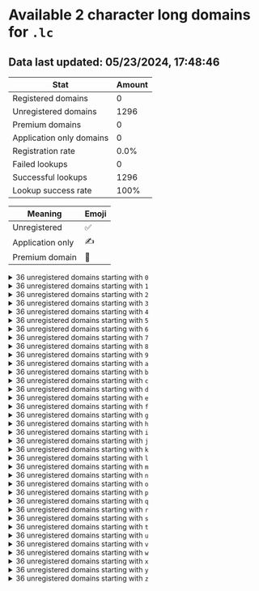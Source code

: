 # Available 2 character long domains for `.lc`

## Data last updated: 05/23/2024, 17:48:46

|Stat|Amount|
|--|--|
|Registered domains|0|
|Unregistered domains|1296|
|Premium domains|0|
|Application only domains|0|
|Registration rate|0.0%|
|Failed lookups|0|
|Successful lookups|1296|
|Lookup success rate|100%|


|Meaning|Emoji|
|--|--|
|Unregistered|:white_check_mark:|
|Application only|:writing_hand:|
|Premium domain|:gem:|

<details>
<summary>36 unregistered domains starting with <bold><code>0</code></bold></summary>

|Type|Domain|
|--|--|
|:white_check_mark:|`00.lc`|
|:white_check_mark:|`01.lc`|
|:white_check_mark:|`02.lc`|
|:white_check_mark:|`03.lc`|
|:white_check_mark:|`04.lc`|
|:white_check_mark:|`05.lc`|
|:white_check_mark:|`06.lc`|
|:white_check_mark:|`07.lc`|
|:white_check_mark:|`08.lc`|
|:white_check_mark:|`09.lc`|
|:white_check_mark:|`0a.lc`|
|:white_check_mark:|`0b.lc`|
|:white_check_mark:|`0c.lc`|
|:white_check_mark:|`0d.lc`|
|:white_check_mark:|`0e.lc`|
|:white_check_mark:|`0f.lc`|
|:white_check_mark:|`0g.lc`|
|:white_check_mark:|`0h.lc`|
|:white_check_mark:|`0i.lc`|
|:white_check_mark:|`0j.lc`|
|:white_check_mark:|`0k.lc`|
|:white_check_mark:|`0l.lc`|
|:white_check_mark:|`0m.lc`|
|:white_check_mark:|`0n.lc`|
|:white_check_mark:|`0o.lc`|
|:white_check_mark:|`0p.lc`|
|:white_check_mark:|`0q.lc`|
|:white_check_mark:|`0r.lc`|
|:white_check_mark:|`0s.lc`|
|:white_check_mark:|`0t.lc`|
|:white_check_mark:|`0u.lc`|
|:white_check_mark:|`0v.lc`|
|:white_check_mark:|`0w.lc`|
|:white_check_mark:|`0x.lc`|
|:white_check_mark:|`0y.lc`|
|:white_check_mark:|`0z.lc`|
</details>
<details>
<summary>36 unregistered domains starting with <bold><code>1</code></bold></summary>

|Type|Domain|
|--|--|
|:white_check_mark:|`10.lc`|
|:white_check_mark:|`11.lc`|
|:white_check_mark:|`12.lc`|
|:white_check_mark:|`13.lc`|
|:white_check_mark:|`14.lc`|
|:white_check_mark:|`15.lc`|
|:white_check_mark:|`16.lc`|
|:white_check_mark:|`17.lc`|
|:white_check_mark:|`18.lc`|
|:white_check_mark:|`19.lc`|
|:white_check_mark:|`1a.lc`|
|:white_check_mark:|`1b.lc`|
|:white_check_mark:|`1c.lc`|
|:white_check_mark:|`1d.lc`|
|:white_check_mark:|`1e.lc`|
|:white_check_mark:|`1f.lc`|
|:white_check_mark:|`1g.lc`|
|:white_check_mark:|`1h.lc`|
|:white_check_mark:|`1i.lc`|
|:white_check_mark:|`1j.lc`|
|:white_check_mark:|`1k.lc`|
|:white_check_mark:|`1l.lc`|
|:white_check_mark:|`1m.lc`|
|:white_check_mark:|`1n.lc`|
|:white_check_mark:|`1o.lc`|
|:white_check_mark:|`1p.lc`|
|:white_check_mark:|`1q.lc`|
|:white_check_mark:|`1r.lc`|
|:white_check_mark:|`1s.lc`|
|:white_check_mark:|`1t.lc`|
|:white_check_mark:|`1u.lc`|
|:white_check_mark:|`1v.lc`|
|:white_check_mark:|`1w.lc`|
|:white_check_mark:|`1x.lc`|
|:white_check_mark:|`1y.lc`|
|:white_check_mark:|`1z.lc`|
</details>
<details>
<summary>36 unregistered domains starting with <bold><code>2</code></bold></summary>

|Type|Domain|
|--|--|
|:white_check_mark:|`20.lc`|
|:white_check_mark:|`21.lc`|
|:white_check_mark:|`22.lc`|
|:white_check_mark:|`23.lc`|
|:white_check_mark:|`24.lc`|
|:white_check_mark:|`25.lc`|
|:white_check_mark:|`26.lc`|
|:white_check_mark:|`27.lc`|
|:white_check_mark:|`28.lc`|
|:white_check_mark:|`29.lc`|
|:white_check_mark:|`2a.lc`|
|:white_check_mark:|`2b.lc`|
|:white_check_mark:|`2c.lc`|
|:white_check_mark:|`2d.lc`|
|:white_check_mark:|`2e.lc`|
|:white_check_mark:|`2f.lc`|
|:white_check_mark:|`2g.lc`|
|:white_check_mark:|`2h.lc`|
|:white_check_mark:|`2i.lc`|
|:white_check_mark:|`2j.lc`|
|:white_check_mark:|`2k.lc`|
|:white_check_mark:|`2l.lc`|
|:white_check_mark:|`2m.lc`|
|:white_check_mark:|`2n.lc`|
|:white_check_mark:|`2o.lc`|
|:white_check_mark:|`2p.lc`|
|:white_check_mark:|`2q.lc`|
|:white_check_mark:|`2r.lc`|
|:white_check_mark:|`2s.lc`|
|:white_check_mark:|`2t.lc`|
|:white_check_mark:|`2u.lc`|
|:white_check_mark:|`2v.lc`|
|:white_check_mark:|`2w.lc`|
|:white_check_mark:|`2x.lc`|
|:white_check_mark:|`2y.lc`|
|:white_check_mark:|`2z.lc`|
</details>
<details>
<summary>36 unregistered domains starting with <bold><code>3</code></bold></summary>

|Type|Domain|
|--|--|
|:white_check_mark:|`30.lc`|
|:white_check_mark:|`31.lc`|
|:white_check_mark:|`32.lc`|
|:white_check_mark:|`33.lc`|
|:white_check_mark:|`34.lc`|
|:white_check_mark:|`35.lc`|
|:white_check_mark:|`36.lc`|
|:white_check_mark:|`37.lc`|
|:white_check_mark:|`38.lc`|
|:white_check_mark:|`39.lc`|
|:white_check_mark:|`3a.lc`|
|:white_check_mark:|`3b.lc`|
|:white_check_mark:|`3c.lc`|
|:white_check_mark:|`3d.lc`|
|:white_check_mark:|`3e.lc`|
|:white_check_mark:|`3f.lc`|
|:white_check_mark:|`3g.lc`|
|:white_check_mark:|`3h.lc`|
|:white_check_mark:|`3i.lc`|
|:white_check_mark:|`3j.lc`|
|:white_check_mark:|`3k.lc`|
|:white_check_mark:|`3l.lc`|
|:white_check_mark:|`3m.lc`|
|:white_check_mark:|`3n.lc`|
|:white_check_mark:|`3o.lc`|
|:white_check_mark:|`3p.lc`|
|:white_check_mark:|`3q.lc`|
|:white_check_mark:|`3r.lc`|
|:white_check_mark:|`3s.lc`|
|:white_check_mark:|`3t.lc`|
|:white_check_mark:|`3u.lc`|
|:white_check_mark:|`3v.lc`|
|:white_check_mark:|`3w.lc`|
|:white_check_mark:|`3x.lc`|
|:white_check_mark:|`3y.lc`|
|:white_check_mark:|`3z.lc`|
</details>
<details>
<summary>36 unregistered domains starting with <bold><code>4</code></bold></summary>

|Type|Domain|
|--|--|
|:white_check_mark:|`40.lc`|
|:white_check_mark:|`41.lc`|
|:white_check_mark:|`42.lc`|
|:white_check_mark:|`43.lc`|
|:white_check_mark:|`44.lc`|
|:white_check_mark:|`45.lc`|
|:white_check_mark:|`46.lc`|
|:white_check_mark:|`47.lc`|
|:white_check_mark:|`48.lc`|
|:white_check_mark:|`49.lc`|
|:white_check_mark:|`4a.lc`|
|:white_check_mark:|`4b.lc`|
|:white_check_mark:|`4c.lc`|
|:white_check_mark:|`4d.lc`|
|:white_check_mark:|`4e.lc`|
|:white_check_mark:|`4f.lc`|
|:white_check_mark:|`4g.lc`|
|:white_check_mark:|`4h.lc`|
|:white_check_mark:|`4i.lc`|
|:white_check_mark:|`4j.lc`|
|:white_check_mark:|`4k.lc`|
|:white_check_mark:|`4l.lc`|
|:white_check_mark:|`4m.lc`|
|:white_check_mark:|`4n.lc`|
|:white_check_mark:|`4o.lc`|
|:white_check_mark:|`4p.lc`|
|:white_check_mark:|`4q.lc`|
|:white_check_mark:|`4r.lc`|
|:white_check_mark:|`4s.lc`|
|:white_check_mark:|`4t.lc`|
|:white_check_mark:|`4u.lc`|
|:white_check_mark:|`4v.lc`|
|:white_check_mark:|`4w.lc`|
|:white_check_mark:|`4x.lc`|
|:white_check_mark:|`4y.lc`|
|:white_check_mark:|`4z.lc`|
</details>
<details>
<summary>36 unregistered domains starting with <bold><code>5</code></bold></summary>

|Type|Domain|
|--|--|
|:white_check_mark:|`50.lc`|
|:white_check_mark:|`51.lc`|
|:white_check_mark:|`52.lc`|
|:white_check_mark:|`53.lc`|
|:white_check_mark:|`54.lc`|
|:white_check_mark:|`55.lc`|
|:white_check_mark:|`56.lc`|
|:white_check_mark:|`57.lc`|
|:white_check_mark:|`58.lc`|
|:white_check_mark:|`59.lc`|
|:white_check_mark:|`5a.lc`|
|:white_check_mark:|`5b.lc`|
|:white_check_mark:|`5c.lc`|
|:white_check_mark:|`5d.lc`|
|:white_check_mark:|`5e.lc`|
|:white_check_mark:|`5f.lc`|
|:white_check_mark:|`5g.lc`|
|:white_check_mark:|`5h.lc`|
|:white_check_mark:|`5i.lc`|
|:white_check_mark:|`5j.lc`|
|:white_check_mark:|`5k.lc`|
|:white_check_mark:|`5l.lc`|
|:white_check_mark:|`5m.lc`|
|:white_check_mark:|`5n.lc`|
|:white_check_mark:|`5o.lc`|
|:white_check_mark:|`5p.lc`|
|:white_check_mark:|`5q.lc`|
|:white_check_mark:|`5r.lc`|
|:white_check_mark:|`5s.lc`|
|:white_check_mark:|`5t.lc`|
|:white_check_mark:|`5u.lc`|
|:white_check_mark:|`5v.lc`|
|:white_check_mark:|`5w.lc`|
|:white_check_mark:|`5x.lc`|
|:white_check_mark:|`5y.lc`|
|:white_check_mark:|`5z.lc`|
</details>
<details>
<summary>36 unregistered domains starting with <bold><code>6</code></bold></summary>

|Type|Domain|
|--|--|
|:white_check_mark:|`60.lc`|
|:white_check_mark:|`61.lc`|
|:white_check_mark:|`62.lc`|
|:white_check_mark:|`63.lc`|
|:white_check_mark:|`64.lc`|
|:white_check_mark:|`65.lc`|
|:white_check_mark:|`66.lc`|
|:white_check_mark:|`67.lc`|
|:white_check_mark:|`68.lc`|
|:white_check_mark:|`69.lc`|
|:white_check_mark:|`6a.lc`|
|:white_check_mark:|`6b.lc`|
|:white_check_mark:|`6c.lc`|
|:white_check_mark:|`6d.lc`|
|:white_check_mark:|`6e.lc`|
|:white_check_mark:|`6f.lc`|
|:white_check_mark:|`6g.lc`|
|:white_check_mark:|`6h.lc`|
|:white_check_mark:|`6i.lc`|
|:white_check_mark:|`6j.lc`|
|:white_check_mark:|`6k.lc`|
|:white_check_mark:|`6l.lc`|
|:white_check_mark:|`6m.lc`|
|:white_check_mark:|`6n.lc`|
|:white_check_mark:|`6o.lc`|
|:white_check_mark:|`6p.lc`|
|:white_check_mark:|`6q.lc`|
|:white_check_mark:|`6r.lc`|
|:white_check_mark:|`6s.lc`|
|:white_check_mark:|`6t.lc`|
|:white_check_mark:|`6u.lc`|
|:white_check_mark:|`6v.lc`|
|:white_check_mark:|`6w.lc`|
|:white_check_mark:|`6x.lc`|
|:white_check_mark:|`6y.lc`|
|:white_check_mark:|`6z.lc`|
</details>
<details>
<summary>36 unregistered domains starting with <bold><code>7</code></bold></summary>

|Type|Domain|
|--|--|
|:white_check_mark:|`70.lc`|
|:white_check_mark:|`71.lc`|
|:white_check_mark:|`72.lc`|
|:white_check_mark:|`73.lc`|
|:white_check_mark:|`74.lc`|
|:white_check_mark:|`75.lc`|
|:white_check_mark:|`76.lc`|
|:white_check_mark:|`77.lc`|
|:white_check_mark:|`78.lc`|
|:white_check_mark:|`79.lc`|
|:white_check_mark:|`7a.lc`|
|:white_check_mark:|`7b.lc`|
|:white_check_mark:|`7c.lc`|
|:white_check_mark:|`7d.lc`|
|:white_check_mark:|`7e.lc`|
|:white_check_mark:|`7f.lc`|
|:white_check_mark:|`7g.lc`|
|:white_check_mark:|`7h.lc`|
|:white_check_mark:|`7i.lc`|
|:white_check_mark:|`7j.lc`|
|:white_check_mark:|`7k.lc`|
|:white_check_mark:|`7l.lc`|
|:white_check_mark:|`7m.lc`|
|:white_check_mark:|`7n.lc`|
|:white_check_mark:|`7o.lc`|
|:white_check_mark:|`7p.lc`|
|:white_check_mark:|`7q.lc`|
|:white_check_mark:|`7r.lc`|
|:white_check_mark:|`7s.lc`|
|:white_check_mark:|`7t.lc`|
|:white_check_mark:|`7u.lc`|
|:white_check_mark:|`7v.lc`|
|:white_check_mark:|`7w.lc`|
|:white_check_mark:|`7x.lc`|
|:white_check_mark:|`7y.lc`|
|:white_check_mark:|`7z.lc`|
</details>
<details>
<summary>36 unregistered domains starting with <bold><code>8</code></bold></summary>

|Type|Domain|
|--|--|
|:white_check_mark:|`80.lc`|
|:white_check_mark:|`81.lc`|
|:white_check_mark:|`82.lc`|
|:white_check_mark:|`83.lc`|
|:white_check_mark:|`84.lc`|
|:white_check_mark:|`85.lc`|
|:white_check_mark:|`86.lc`|
|:white_check_mark:|`87.lc`|
|:white_check_mark:|`88.lc`|
|:white_check_mark:|`89.lc`|
|:white_check_mark:|`8a.lc`|
|:white_check_mark:|`8b.lc`|
|:white_check_mark:|`8c.lc`|
|:white_check_mark:|`8d.lc`|
|:white_check_mark:|`8e.lc`|
|:white_check_mark:|`8f.lc`|
|:white_check_mark:|`8g.lc`|
|:white_check_mark:|`8h.lc`|
|:white_check_mark:|`8i.lc`|
|:white_check_mark:|`8j.lc`|
|:white_check_mark:|`8k.lc`|
|:white_check_mark:|`8l.lc`|
|:white_check_mark:|`8m.lc`|
|:white_check_mark:|`8n.lc`|
|:white_check_mark:|`8o.lc`|
|:white_check_mark:|`8p.lc`|
|:white_check_mark:|`8q.lc`|
|:white_check_mark:|`8r.lc`|
|:white_check_mark:|`8s.lc`|
|:white_check_mark:|`8t.lc`|
|:white_check_mark:|`8u.lc`|
|:white_check_mark:|`8v.lc`|
|:white_check_mark:|`8w.lc`|
|:white_check_mark:|`8x.lc`|
|:white_check_mark:|`8y.lc`|
|:white_check_mark:|`8z.lc`|
</details>
<details>
<summary>36 unregistered domains starting with <bold><code>9</code></bold></summary>

|Type|Domain|
|--|--|
|:white_check_mark:|`90.lc`|
|:white_check_mark:|`91.lc`|
|:white_check_mark:|`92.lc`|
|:white_check_mark:|`93.lc`|
|:white_check_mark:|`94.lc`|
|:white_check_mark:|`95.lc`|
|:white_check_mark:|`96.lc`|
|:white_check_mark:|`97.lc`|
|:white_check_mark:|`98.lc`|
|:white_check_mark:|`99.lc`|
|:white_check_mark:|`9a.lc`|
|:white_check_mark:|`9b.lc`|
|:white_check_mark:|`9c.lc`|
|:white_check_mark:|`9d.lc`|
|:white_check_mark:|`9e.lc`|
|:white_check_mark:|`9f.lc`|
|:white_check_mark:|`9g.lc`|
|:white_check_mark:|`9h.lc`|
|:white_check_mark:|`9i.lc`|
|:white_check_mark:|`9j.lc`|
|:white_check_mark:|`9k.lc`|
|:white_check_mark:|`9l.lc`|
|:white_check_mark:|`9m.lc`|
|:white_check_mark:|`9n.lc`|
|:white_check_mark:|`9o.lc`|
|:white_check_mark:|`9p.lc`|
|:white_check_mark:|`9q.lc`|
|:white_check_mark:|`9r.lc`|
|:white_check_mark:|`9s.lc`|
|:white_check_mark:|`9t.lc`|
|:white_check_mark:|`9u.lc`|
|:white_check_mark:|`9v.lc`|
|:white_check_mark:|`9w.lc`|
|:white_check_mark:|`9x.lc`|
|:white_check_mark:|`9y.lc`|
|:white_check_mark:|`9z.lc`|
</details>
<details>
<summary>36 unregistered domains starting with <bold><code>a</code></bold></summary>

|Type|Domain|
|--|--|
|:white_check_mark:|`a0.lc`|
|:white_check_mark:|`a1.lc`|
|:white_check_mark:|`a2.lc`|
|:white_check_mark:|`a3.lc`|
|:white_check_mark:|`a4.lc`|
|:white_check_mark:|`a5.lc`|
|:white_check_mark:|`a6.lc`|
|:white_check_mark:|`a7.lc`|
|:white_check_mark:|`a8.lc`|
|:white_check_mark:|`a9.lc`|
|:white_check_mark:|`aa.lc`|
|:white_check_mark:|`ab.lc`|
|:white_check_mark:|`ac.lc`|
|:white_check_mark:|`ad.lc`|
|:white_check_mark:|`ae.lc`|
|:white_check_mark:|`af.lc`|
|:white_check_mark:|`ag.lc`|
|:white_check_mark:|`ah.lc`|
|:white_check_mark:|`ai.lc`|
|:white_check_mark:|`aj.lc`|
|:white_check_mark:|`ak.lc`|
|:white_check_mark:|`al.lc`|
|:white_check_mark:|`am.lc`|
|:white_check_mark:|`an.lc`|
|:white_check_mark:|`ao.lc`|
|:white_check_mark:|`ap.lc`|
|:white_check_mark:|`aq.lc`|
|:white_check_mark:|`ar.lc`|
|:white_check_mark:|`as.lc`|
|:white_check_mark:|`at.lc`|
|:white_check_mark:|`au.lc`|
|:white_check_mark:|`av.lc`|
|:white_check_mark:|`aw.lc`|
|:white_check_mark:|`ax.lc`|
|:white_check_mark:|`ay.lc`|
|:white_check_mark:|`az.lc`|
</details>
<details>
<summary>36 unregistered domains starting with <bold><code>b</code></bold></summary>

|Type|Domain|
|--|--|
|:white_check_mark:|`b0.lc`|
|:white_check_mark:|`b1.lc`|
|:white_check_mark:|`b2.lc`|
|:white_check_mark:|`b3.lc`|
|:white_check_mark:|`b4.lc`|
|:white_check_mark:|`b5.lc`|
|:white_check_mark:|`b6.lc`|
|:white_check_mark:|`b7.lc`|
|:white_check_mark:|`b8.lc`|
|:white_check_mark:|`b9.lc`|
|:white_check_mark:|`ba.lc`|
|:white_check_mark:|`bb.lc`|
|:white_check_mark:|`bc.lc`|
|:white_check_mark:|`bd.lc`|
|:white_check_mark:|`be.lc`|
|:white_check_mark:|`bf.lc`|
|:white_check_mark:|`bg.lc`|
|:white_check_mark:|`bh.lc`|
|:white_check_mark:|`bi.lc`|
|:white_check_mark:|`bj.lc`|
|:white_check_mark:|`bk.lc`|
|:white_check_mark:|`bl.lc`|
|:white_check_mark:|`bm.lc`|
|:white_check_mark:|`bn.lc`|
|:white_check_mark:|`bo.lc`|
|:white_check_mark:|`bp.lc`|
|:white_check_mark:|`bq.lc`|
|:white_check_mark:|`br.lc`|
|:white_check_mark:|`bs.lc`|
|:white_check_mark:|`bt.lc`|
|:white_check_mark:|`bu.lc`|
|:white_check_mark:|`bv.lc`|
|:white_check_mark:|`bw.lc`|
|:white_check_mark:|`bx.lc`|
|:white_check_mark:|`by.lc`|
|:white_check_mark:|`bz.lc`|
</details>
<details>
<summary>36 unregistered domains starting with <bold><code>c</code></bold></summary>

|Type|Domain|
|--|--|
|:white_check_mark:|`c0.lc`|
|:white_check_mark:|`c1.lc`|
|:white_check_mark:|`c2.lc`|
|:white_check_mark:|`c3.lc`|
|:white_check_mark:|`c4.lc`|
|:white_check_mark:|`c5.lc`|
|:white_check_mark:|`c6.lc`|
|:white_check_mark:|`c7.lc`|
|:white_check_mark:|`c8.lc`|
|:white_check_mark:|`c9.lc`|
|:white_check_mark:|`ca.lc`|
|:white_check_mark:|`cb.lc`|
|:white_check_mark:|`cc.lc`|
|:white_check_mark:|`cd.lc`|
|:white_check_mark:|`ce.lc`|
|:white_check_mark:|`cf.lc`|
|:white_check_mark:|`cg.lc`|
|:white_check_mark:|`ch.lc`|
|:white_check_mark:|`ci.lc`|
|:white_check_mark:|`cj.lc`|
|:white_check_mark:|`ck.lc`|
|:white_check_mark:|`cl.lc`|
|:white_check_mark:|`cm.lc`|
|:white_check_mark:|`cn.lc`|
|:white_check_mark:|`co.lc`|
|:white_check_mark:|`cp.lc`|
|:white_check_mark:|`cq.lc`|
|:white_check_mark:|`cr.lc`|
|:white_check_mark:|`cs.lc`|
|:white_check_mark:|`ct.lc`|
|:white_check_mark:|`cu.lc`|
|:white_check_mark:|`cv.lc`|
|:white_check_mark:|`cw.lc`|
|:white_check_mark:|`cx.lc`|
|:white_check_mark:|`cy.lc`|
|:white_check_mark:|`cz.lc`|
</details>
<details>
<summary>36 unregistered domains starting with <bold><code>d</code></bold></summary>

|Type|Domain|
|--|--|
|:white_check_mark:|`d0.lc`|
|:white_check_mark:|`d1.lc`|
|:white_check_mark:|`d2.lc`|
|:white_check_mark:|`d3.lc`|
|:white_check_mark:|`d4.lc`|
|:white_check_mark:|`d5.lc`|
|:white_check_mark:|`d6.lc`|
|:white_check_mark:|`d7.lc`|
|:white_check_mark:|`d8.lc`|
|:white_check_mark:|`d9.lc`|
|:white_check_mark:|`da.lc`|
|:white_check_mark:|`db.lc`|
|:white_check_mark:|`dc.lc`|
|:white_check_mark:|`dd.lc`|
|:white_check_mark:|`de.lc`|
|:white_check_mark:|`df.lc`|
|:white_check_mark:|`dg.lc`|
|:white_check_mark:|`dh.lc`|
|:white_check_mark:|`di.lc`|
|:white_check_mark:|`dj.lc`|
|:white_check_mark:|`dk.lc`|
|:white_check_mark:|`dl.lc`|
|:white_check_mark:|`dm.lc`|
|:white_check_mark:|`dn.lc`|
|:white_check_mark:|`do.lc`|
|:white_check_mark:|`dp.lc`|
|:white_check_mark:|`dq.lc`|
|:white_check_mark:|`dr.lc`|
|:white_check_mark:|`ds.lc`|
|:white_check_mark:|`dt.lc`|
|:white_check_mark:|`du.lc`|
|:white_check_mark:|`dv.lc`|
|:white_check_mark:|`dw.lc`|
|:white_check_mark:|`dx.lc`|
|:white_check_mark:|`dy.lc`|
|:white_check_mark:|`dz.lc`|
</details>
<details>
<summary>36 unregistered domains starting with <bold><code>e</code></bold></summary>

|Type|Domain|
|--|--|
|:white_check_mark:|`e0.lc`|
|:white_check_mark:|`e1.lc`|
|:white_check_mark:|`e2.lc`|
|:white_check_mark:|`e3.lc`|
|:white_check_mark:|`e4.lc`|
|:white_check_mark:|`e5.lc`|
|:white_check_mark:|`e6.lc`|
|:white_check_mark:|`e7.lc`|
|:white_check_mark:|`e8.lc`|
|:white_check_mark:|`e9.lc`|
|:white_check_mark:|`ea.lc`|
|:white_check_mark:|`eb.lc`|
|:white_check_mark:|`ec.lc`|
|:white_check_mark:|`ed.lc`|
|:white_check_mark:|`ee.lc`|
|:white_check_mark:|`ef.lc`|
|:white_check_mark:|`eg.lc`|
|:white_check_mark:|`eh.lc`|
|:white_check_mark:|`ei.lc`|
|:white_check_mark:|`ej.lc`|
|:white_check_mark:|`ek.lc`|
|:white_check_mark:|`el.lc`|
|:white_check_mark:|`em.lc`|
|:white_check_mark:|`en.lc`|
|:white_check_mark:|`eo.lc`|
|:white_check_mark:|`ep.lc`|
|:white_check_mark:|`eq.lc`|
|:white_check_mark:|`er.lc`|
|:white_check_mark:|`es.lc`|
|:white_check_mark:|`et.lc`|
|:white_check_mark:|`eu.lc`|
|:white_check_mark:|`ev.lc`|
|:white_check_mark:|`ew.lc`|
|:white_check_mark:|`ex.lc`|
|:white_check_mark:|`ey.lc`|
|:white_check_mark:|`ez.lc`|
</details>
<details>
<summary>36 unregistered domains starting with <bold><code>f</code></bold></summary>

|Type|Domain|
|--|--|
|:white_check_mark:|`f0.lc`|
|:white_check_mark:|`f1.lc`|
|:white_check_mark:|`f2.lc`|
|:white_check_mark:|`f3.lc`|
|:white_check_mark:|`f4.lc`|
|:white_check_mark:|`f5.lc`|
|:white_check_mark:|`f6.lc`|
|:white_check_mark:|`f7.lc`|
|:white_check_mark:|`f8.lc`|
|:white_check_mark:|`f9.lc`|
|:white_check_mark:|`fa.lc`|
|:white_check_mark:|`fb.lc`|
|:white_check_mark:|`fc.lc`|
|:white_check_mark:|`fd.lc`|
|:white_check_mark:|`fe.lc`|
|:white_check_mark:|`ff.lc`|
|:white_check_mark:|`fg.lc`|
|:white_check_mark:|`fh.lc`|
|:white_check_mark:|`fi.lc`|
|:white_check_mark:|`fj.lc`|
|:white_check_mark:|`fk.lc`|
|:white_check_mark:|`fl.lc`|
|:white_check_mark:|`fm.lc`|
|:white_check_mark:|`fn.lc`|
|:white_check_mark:|`fo.lc`|
|:white_check_mark:|`fp.lc`|
|:white_check_mark:|`fq.lc`|
|:white_check_mark:|`fr.lc`|
|:white_check_mark:|`fs.lc`|
|:white_check_mark:|`ft.lc`|
|:white_check_mark:|`fu.lc`|
|:white_check_mark:|`fv.lc`|
|:white_check_mark:|`fw.lc`|
|:white_check_mark:|`fx.lc`|
|:white_check_mark:|`fy.lc`|
|:white_check_mark:|`fz.lc`|
</details>
<details>
<summary>36 unregistered domains starting with <bold><code>g</code></bold></summary>

|Type|Domain|
|--|--|
|:white_check_mark:|`g0.lc`|
|:white_check_mark:|`g1.lc`|
|:white_check_mark:|`g2.lc`|
|:white_check_mark:|`g3.lc`|
|:white_check_mark:|`g4.lc`|
|:white_check_mark:|`g5.lc`|
|:white_check_mark:|`g6.lc`|
|:white_check_mark:|`g7.lc`|
|:white_check_mark:|`g8.lc`|
|:white_check_mark:|`g9.lc`|
|:white_check_mark:|`ga.lc`|
|:white_check_mark:|`gb.lc`|
|:white_check_mark:|`gc.lc`|
|:white_check_mark:|`gd.lc`|
|:white_check_mark:|`ge.lc`|
|:white_check_mark:|`gf.lc`|
|:white_check_mark:|`gg.lc`|
|:white_check_mark:|`gh.lc`|
|:white_check_mark:|`gi.lc`|
|:white_check_mark:|`gj.lc`|
|:white_check_mark:|`gk.lc`|
|:white_check_mark:|`gl.lc`|
|:white_check_mark:|`gm.lc`|
|:white_check_mark:|`gn.lc`|
|:white_check_mark:|`go.lc`|
|:white_check_mark:|`gp.lc`|
|:white_check_mark:|`gq.lc`|
|:white_check_mark:|`gr.lc`|
|:white_check_mark:|`gs.lc`|
|:white_check_mark:|`gt.lc`|
|:white_check_mark:|`gu.lc`|
|:white_check_mark:|`gv.lc`|
|:white_check_mark:|`gw.lc`|
|:white_check_mark:|`gx.lc`|
|:white_check_mark:|`gy.lc`|
|:white_check_mark:|`gz.lc`|
</details>
<details>
<summary>36 unregistered domains starting with <bold><code>h</code></bold></summary>

|Type|Domain|
|--|--|
|:white_check_mark:|`h0.lc`|
|:white_check_mark:|`h1.lc`|
|:white_check_mark:|`h2.lc`|
|:white_check_mark:|`h3.lc`|
|:white_check_mark:|`h4.lc`|
|:white_check_mark:|`h5.lc`|
|:white_check_mark:|`h6.lc`|
|:white_check_mark:|`h7.lc`|
|:white_check_mark:|`h8.lc`|
|:white_check_mark:|`h9.lc`|
|:white_check_mark:|`ha.lc`|
|:white_check_mark:|`hb.lc`|
|:white_check_mark:|`hc.lc`|
|:white_check_mark:|`hd.lc`|
|:white_check_mark:|`he.lc`|
|:white_check_mark:|`hf.lc`|
|:white_check_mark:|`hg.lc`|
|:white_check_mark:|`hh.lc`|
|:white_check_mark:|`hi.lc`|
|:white_check_mark:|`hj.lc`|
|:white_check_mark:|`hk.lc`|
|:white_check_mark:|`hl.lc`|
|:white_check_mark:|`hm.lc`|
|:white_check_mark:|`hn.lc`|
|:white_check_mark:|`ho.lc`|
|:white_check_mark:|`hp.lc`|
|:white_check_mark:|`hq.lc`|
|:white_check_mark:|`hr.lc`|
|:white_check_mark:|`hs.lc`|
|:white_check_mark:|`ht.lc`|
|:white_check_mark:|`hu.lc`|
|:white_check_mark:|`hv.lc`|
|:white_check_mark:|`hw.lc`|
|:white_check_mark:|`hx.lc`|
|:white_check_mark:|`hy.lc`|
|:white_check_mark:|`hz.lc`|
</details>
<details>
<summary>36 unregistered domains starting with <bold><code>i</code></bold></summary>

|Type|Domain|
|--|--|
|:white_check_mark:|`i0.lc`|
|:white_check_mark:|`i1.lc`|
|:white_check_mark:|`i2.lc`|
|:white_check_mark:|`i3.lc`|
|:white_check_mark:|`i4.lc`|
|:white_check_mark:|`i5.lc`|
|:white_check_mark:|`i6.lc`|
|:white_check_mark:|`i7.lc`|
|:white_check_mark:|`i8.lc`|
|:white_check_mark:|`i9.lc`|
|:white_check_mark:|`ia.lc`|
|:white_check_mark:|`ib.lc`|
|:white_check_mark:|`ic.lc`|
|:white_check_mark:|`id.lc`|
|:white_check_mark:|`ie.lc`|
|:white_check_mark:|`if.lc`|
|:white_check_mark:|`ig.lc`|
|:white_check_mark:|`ih.lc`|
|:white_check_mark:|`ii.lc`|
|:white_check_mark:|`ij.lc`|
|:white_check_mark:|`ik.lc`|
|:white_check_mark:|`il.lc`|
|:white_check_mark:|`im.lc`|
|:white_check_mark:|`in.lc`|
|:white_check_mark:|`io.lc`|
|:white_check_mark:|`ip.lc`|
|:white_check_mark:|`iq.lc`|
|:white_check_mark:|`ir.lc`|
|:white_check_mark:|`is.lc`|
|:white_check_mark:|`it.lc`|
|:white_check_mark:|`iu.lc`|
|:white_check_mark:|`iv.lc`|
|:white_check_mark:|`iw.lc`|
|:white_check_mark:|`ix.lc`|
|:white_check_mark:|`iy.lc`|
|:white_check_mark:|`iz.lc`|
</details>
<details>
<summary>36 unregistered domains starting with <bold><code>j</code></bold></summary>

|Type|Domain|
|--|--|
|:white_check_mark:|`j0.lc`|
|:white_check_mark:|`j1.lc`|
|:white_check_mark:|`j2.lc`|
|:white_check_mark:|`j3.lc`|
|:white_check_mark:|`j4.lc`|
|:white_check_mark:|`j5.lc`|
|:white_check_mark:|`j6.lc`|
|:white_check_mark:|`j7.lc`|
|:white_check_mark:|`j8.lc`|
|:white_check_mark:|`j9.lc`|
|:white_check_mark:|`ja.lc`|
|:white_check_mark:|`jb.lc`|
|:white_check_mark:|`jc.lc`|
|:white_check_mark:|`jd.lc`|
|:white_check_mark:|`je.lc`|
|:white_check_mark:|`jf.lc`|
|:white_check_mark:|`jg.lc`|
|:white_check_mark:|`jh.lc`|
|:white_check_mark:|`ji.lc`|
|:white_check_mark:|`jj.lc`|
|:white_check_mark:|`jk.lc`|
|:white_check_mark:|`jl.lc`|
|:white_check_mark:|`jm.lc`|
|:white_check_mark:|`jn.lc`|
|:white_check_mark:|`jo.lc`|
|:white_check_mark:|`jp.lc`|
|:white_check_mark:|`jq.lc`|
|:white_check_mark:|`jr.lc`|
|:white_check_mark:|`js.lc`|
|:white_check_mark:|`jt.lc`|
|:white_check_mark:|`ju.lc`|
|:white_check_mark:|`jv.lc`|
|:white_check_mark:|`jw.lc`|
|:white_check_mark:|`jx.lc`|
|:white_check_mark:|`jy.lc`|
|:white_check_mark:|`jz.lc`|
</details>
<details>
<summary>36 unregistered domains starting with <bold><code>k</code></bold></summary>

|Type|Domain|
|--|--|
|:white_check_mark:|`k0.lc`|
|:white_check_mark:|`k1.lc`|
|:white_check_mark:|`k2.lc`|
|:white_check_mark:|`k3.lc`|
|:white_check_mark:|`k4.lc`|
|:white_check_mark:|`k5.lc`|
|:white_check_mark:|`k6.lc`|
|:white_check_mark:|`k7.lc`|
|:white_check_mark:|`k8.lc`|
|:white_check_mark:|`k9.lc`|
|:white_check_mark:|`ka.lc`|
|:white_check_mark:|`kb.lc`|
|:white_check_mark:|`kc.lc`|
|:white_check_mark:|`kd.lc`|
|:white_check_mark:|`ke.lc`|
|:white_check_mark:|`kf.lc`|
|:white_check_mark:|`kg.lc`|
|:white_check_mark:|`kh.lc`|
|:white_check_mark:|`ki.lc`|
|:white_check_mark:|`kj.lc`|
|:white_check_mark:|`kk.lc`|
|:white_check_mark:|`kl.lc`|
|:white_check_mark:|`km.lc`|
|:white_check_mark:|`kn.lc`|
|:white_check_mark:|`ko.lc`|
|:white_check_mark:|`kp.lc`|
|:white_check_mark:|`kq.lc`|
|:white_check_mark:|`kr.lc`|
|:white_check_mark:|`ks.lc`|
|:white_check_mark:|`kt.lc`|
|:white_check_mark:|`ku.lc`|
|:white_check_mark:|`kv.lc`|
|:white_check_mark:|`kw.lc`|
|:white_check_mark:|`kx.lc`|
|:white_check_mark:|`ky.lc`|
|:white_check_mark:|`kz.lc`|
</details>
<details>
<summary>36 unregistered domains starting with <bold><code>l</code></bold></summary>

|Type|Domain|
|--|--|
|:white_check_mark:|`l0.lc`|
|:white_check_mark:|`l1.lc`|
|:white_check_mark:|`l2.lc`|
|:white_check_mark:|`l3.lc`|
|:white_check_mark:|`l4.lc`|
|:white_check_mark:|`l5.lc`|
|:white_check_mark:|`l6.lc`|
|:white_check_mark:|`l7.lc`|
|:white_check_mark:|`l8.lc`|
|:white_check_mark:|`l9.lc`|
|:white_check_mark:|`la.lc`|
|:white_check_mark:|`lb.lc`|
|:white_check_mark:|`lc.lc`|
|:white_check_mark:|`ld.lc`|
|:white_check_mark:|`le.lc`|
|:white_check_mark:|`lf.lc`|
|:white_check_mark:|`lg.lc`|
|:white_check_mark:|`lh.lc`|
|:white_check_mark:|`li.lc`|
|:white_check_mark:|`lj.lc`|
|:white_check_mark:|`lk.lc`|
|:white_check_mark:|`ll.lc`|
|:white_check_mark:|`lm.lc`|
|:white_check_mark:|`ln.lc`|
|:white_check_mark:|`lo.lc`|
|:white_check_mark:|`lp.lc`|
|:white_check_mark:|`lq.lc`|
|:white_check_mark:|`lr.lc`|
|:white_check_mark:|`ls.lc`|
|:white_check_mark:|`lt.lc`|
|:white_check_mark:|`lu.lc`|
|:white_check_mark:|`lv.lc`|
|:white_check_mark:|`lw.lc`|
|:white_check_mark:|`lx.lc`|
|:white_check_mark:|`ly.lc`|
|:white_check_mark:|`lz.lc`|
</details>
<details>
<summary>36 unregistered domains starting with <bold><code>m</code></bold></summary>

|Type|Domain|
|--|--|
|:white_check_mark:|`m0.lc`|
|:white_check_mark:|`m1.lc`|
|:white_check_mark:|`m2.lc`|
|:white_check_mark:|`m3.lc`|
|:white_check_mark:|`m4.lc`|
|:white_check_mark:|`m5.lc`|
|:white_check_mark:|`m6.lc`|
|:white_check_mark:|`m7.lc`|
|:white_check_mark:|`m8.lc`|
|:white_check_mark:|`m9.lc`|
|:white_check_mark:|`ma.lc`|
|:white_check_mark:|`mb.lc`|
|:white_check_mark:|`mc.lc`|
|:white_check_mark:|`md.lc`|
|:white_check_mark:|`me.lc`|
|:white_check_mark:|`mf.lc`|
|:white_check_mark:|`mg.lc`|
|:white_check_mark:|`mh.lc`|
|:white_check_mark:|`mi.lc`|
|:white_check_mark:|`mj.lc`|
|:white_check_mark:|`mk.lc`|
|:white_check_mark:|`ml.lc`|
|:white_check_mark:|`mm.lc`|
|:white_check_mark:|`mn.lc`|
|:white_check_mark:|`mo.lc`|
|:white_check_mark:|`mp.lc`|
|:white_check_mark:|`mq.lc`|
|:white_check_mark:|`mr.lc`|
|:white_check_mark:|`ms.lc`|
|:white_check_mark:|`mt.lc`|
|:white_check_mark:|`mu.lc`|
|:white_check_mark:|`mv.lc`|
|:white_check_mark:|`mw.lc`|
|:white_check_mark:|`mx.lc`|
|:white_check_mark:|`my.lc`|
|:white_check_mark:|`mz.lc`|
</details>
<details>
<summary>36 unregistered domains starting with <bold><code>n</code></bold></summary>

|Type|Domain|
|--|--|
|:white_check_mark:|`n0.lc`|
|:white_check_mark:|`n1.lc`|
|:white_check_mark:|`n2.lc`|
|:white_check_mark:|`n3.lc`|
|:white_check_mark:|`n4.lc`|
|:white_check_mark:|`n5.lc`|
|:white_check_mark:|`n6.lc`|
|:white_check_mark:|`n7.lc`|
|:white_check_mark:|`n8.lc`|
|:white_check_mark:|`n9.lc`|
|:white_check_mark:|`na.lc`|
|:white_check_mark:|`nb.lc`|
|:white_check_mark:|`nc.lc`|
|:white_check_mark:|`nd.lc`|
|:white_check_mark:|`ne.lc`|
|:white_check_mark:|`nf.lc`|
|:white_check_mark:|`ng.lc`|
|:white_check_mark:|`nh.lc`|
|:white_check_mark:|`ni.lc`|
|:white_check_mark:|`nj.lc`|
|:white_check_mark:|`nk.lc`|
|:white_check_mark:|`nl.lc`|
|:white_check_mark:|`nm.lc`|
|:white_check_mark:|`nn.lc`|
|:white_check_mark:|`no.lc`|
|:white_check_mark:|`np.lc`|
|:white_check_mark:|`nq.lc`|
|:white_check_mark:|`nr.lc`|
|:white_check_mark:|`ns.lc`|
|:white_check_mark:|`nt.lc`|
|:white_check_mark:|`nu.lc`|
|:white_check_mark:|`nv.lc`|
|:white_check_mark:|`nw.lc`|
|:white_check_mark:|`nx.lc`|
|:white_check_mark:|`ny.lc`|
|:white_check_mark:|`nz.lc`|
</details>
<details>
<summary>36 unregistered domains starting with <bold><code>o</code></bold></summary>

|Type|Domain|
|--|--|
|:white_check_mark:|`o0.lc`|
|:white_check_mark:|`o1.lc`|
|:white_check_mark:|`o2.lc`|
|:white_check_mark:|`o3.lc`|
|:white_check_mark:|`o4.lc`|
|:white_check_mark:|`o5.lc`|
|:white_check_mark:|`o6.lc`|
|:white_check_mark:|`o7.lc`|
|:white_check_mark:|`o8.lc`|
|:white_check_mark:|`o9.lc`|
|:white_check_mark:|`oa.lc`|
|:white_check_mark:|`ob.lc`|
|:white_check_mark:|`oc.lc`|
|:white_check_mark:|`od.lc`|
|:white_check_mark:|`oe.lc`|
|:white_check_mark:|`of.lc`|
|:white_check_mark:|`og.lc`|
|:white_check_mark:|`oh.lc`|
|:white_check_mark:|`oi.lc`|
|:white_check_mark:|`oj.lc`|
|:white_check_mark:|`ok.lc`|
|:white_check_mark:|`ol.lc`|
|:white_check_mark:|`om.lc`|
|:white_check_mark:|`on.lc`|
|:white_check_mark:|`oo.lc`|
|:white_check_mark:|`op.lc`|
|:white_check_mark:|`oq.lc`|
|:white_check_mark:|`or.lc`|
|:white_check_mark:|`os.lc`|
|:white_check_mark:|`ot.lc`|
|:white_check_mark:|`ou.lc`|
|:white_check_mark:|`ov.lc`|
|:white_check_mark:|`ow.lc`|
|:white_check_mark:|`ox.lc`|
|:white_check_mark:|`oy.lc`|
|:white_check_mark:|`oz.lc`|
</details>
<details>
<summary>36 unregistered domains starting with <bold><code>p</code></bold></summary>

|Type|Domain|
|--|--|
|:white_check_mark:|`p0.lc`|
|:white_check_mark:|`p1.lc`|
|:white_check_mark:|`p2.lc`|
|:white_check_mark:|`p3.lc`|
|:white_check_mark:|`p4.lc`|
|:white_check_mark:|`p5.lc`|
|:white_check_mark:|`p6.lc`|
|:white_check_mark:|`p7.lc`|
|:white_check_mark:|`p8.lc`|
|:white_check_mark:|`p9.lc`|
|:white_check_mark:|`pa.lc`|
|:white_check_mark:|`pb.lc`|
|:white_check_mark:|`pc.lc`|
|:white_check_mark:|`pd.lc`|
|:white_check_mark:|`pe.lc`|
|:white_check_mark:|`pf.lc`|
|:white_check_mark:|`pg.lc`|
|:white_check_mark:|`ph.lc`|
|:white_check_mark:|`pi.lc`|
|:white_check_mark:|`pj.lc`|
|:white_check_mark:|`pk.lc`|
|:white_check_mark:|`pl.lc`|
|:white_check_mark:|`pm.lc`|
|:white_check_mark:|`pn.lc`|
|:white_check_mark:|`po.lc`|
|:white_check_mark:|`pp.lc`|
|:white_check_mark:|`pq.lc`|
|:white_check_mark:|`pr.lc`|
|:white_check_mark:|`ps.lc`|
|:white_check_mark:|`pt.lc`|
|:white_check_mark:|`pu.lc`|
|:white_check_mark:|`pv.lc`|
|:white_check_mark:|`pw.lc`|
|:white_check_mark:|`px.lc`|
|:white_check_mark:|`py.lc`|
|:white_check_mark:|`pz.lc`|
</details>
<details>
<summary>36 unregistered domains starting with <bold><code>q</code></bold></summary>

|Type|Domain|
|--|--|
|:white_check_mark:|`q0.lc`|
|:white_check_mark:|`q1.lc`|
|:white_check_mark:|`q2.lc`|
|:white_check_mark:|`q3.lc`|
|:white_check_mark:|`q4.lc`|
|:white_check_mark:|`q5.lc`|
|:white_check_mark:|`q6.lc`|
|:white_check_mark:|`q7.lc`|
|:white_check_mark:|`q8.lc`|
|:white_check_mark:|`q9.lc`|
|:white_check_mark:|`qa.lc`|
|:white_check_mark:|`qb.lc`|
|:white_check_mark:|`qc.lc`|
|:white_check_mark:|`qd.lc`|
|:white_check_mark:|`qe.lc`|
|:white_check_mark:|`qf.lc`|
|:white_check_mark:|`qg.lc`|
|:white_check_mark:|`qh.lc`|
|:white_check_mark:|`qi.lc`|
|:white_check_mark:|`qj.lc`|
|:white_check_mark:|`qk.lc`|
|:white_check_mark:|`ql.lc`|
|:white_check_mark:|`qm.lc`|
|:white_check_mark:|`qn.lc`|
|:white_check_mark:|`qo.lc`|
|:white_check_mark:|`qp.lc`|
|:white_check_mark:|`qq.lc`|
|:white_check_mark:|`qr.lc`|
|:white_check_mark:|`qs.lc`|
|:white_check_mark:|`qt.lc`|
|:white_check_mark:|`qu.lc`|
|:white_check_mark:|`qv.lc`|
|:white_check_mark:|`qw.lc`|
|:white_check_mark:|`qx.lc`|
|:white_check_mark:|`qy.lc`|
|:white_check_mark:|`qz.lc`|
</details>
<details>
<summary>36 unregistered domains starting with <bold><code>r</code></bold></summary>

|Type|Domain|
|--|--|
|:white_check_mark:|`r0.lc`|
|:white_check_mark:|`r1.lc`|
|:white_check_mark:|`r2.lc`|
|:white_check_mark:|`r3.lc`|
|:white_check_mark:|`r4.lc`|
|:white_check_mark:|`r5.lc`|
|:white_check_mark:|`r6.lc`|
|:white_check_mark:|`r7.lc`|
|:white_check_mark:|`r8.lc`|
|:white_check_mark:|`r9.lc`|
|:white_check_mark:|`ra.lc`|
|:white_check_mark:|`rb.lc`|
|:white_check_mark:|`rc.lc`|
|:white_check_mark:|`rd.lc`|
|:white_check_mark:|`re.lc`|
|:white_check_mark:|`rf.lc`|
|:white_check_mark:|`rg.lc`|
|:white_check_mark:|`rh.lc`|
|:white_check_mark:|`ri.lc`|
|:white_check_mark:|`rj.lc`|
|:white_check_mark:|`rk.lc`|
|:white_check_mark:|`rl.lc`|
|:white_check_mark:|`rm.lc`|
|:white_check_mark:|`rn.lc`|
|:white_check_mark:|`ro.lc`|
|:white_check_mark:|`rp.lc`|
|:white_check_mark:|`rq.lc`|
|:white_check_mark:|`rr.lc`|
|:white_check_mark:|`rs.lc`|
|:white_check_mark:|`rt.lc`|
|:white_check_mark:|`ru.lc`|
|:white_check_mark:|`rv.lc`|
|:white_check_mark:|`rw.lc`|
|:white_check_mark:|`rx.lc`|
|:white_check_mark:|`ry.lc`|
|:white_check_mark:|`rz.lc`|
</details>
<details>
<summary>36 unregistered domains starting with <bold><code>s</code></bold></summary>

|Type|Domain|
|--|--|
|:white_check_mark:|`s0.lc`|
|:white_check_mark:|`s1.lc`|
|:white_check_mark:|`s2.lc`|
|:white_check_mark:|`s3.lc`|
|:white_check_mark:|`s4.lc`|
|:white_check_mark:|`s5.lc`|
|:white_check_mark:|`s6.lc`|
|:white_check_mark:|`s7.lc`|
|:white_check_mark:|`s8.lc`|
|:white_check_mark:|`s9.lc`|
|:white_check_mark:|`sa.lc`|
|:white_check_mark:|`sb.lc`|
|:white_check_mark:|`sc.lc`|
|:white_check_mark:|`sd.lc`|
|:white_check_mark:|`se.lc`|
|:white_check_mark:|`sf.lc`|
|:white_check_mark:|`sg.lc`|
|:white_check_mark:|`sh.lc`|
|:white_check_mark:|`si.lc`|
|:white_check_mark:|`sj.lc`|
|:white_check_mark:|`sk.lc`|
|:white_check_mark:|`sl.lc`|
|:white_check_mark:|`sm.lc`|
|:white_check_mark:|`sn.lc`|
|:white_check_mark:|`so.lc`|
|:white_check_mark:|`sp.lc`|
|:white_check_mark:|`sq.lc`|
|:white_check_mark:|`sr.lc`|
|:white_check_mark:|`ss.lc`|
|:white_check_mark:|`st.lc`|
|:white_check_mark:|`su.lc`|
|:white_check_mark:|`sv.lc`|
|:white_check_mark:|`sw.lc`|
|:white_check_mark:|`sx.lc`|
|:white_check_mark:|`sy.lc`|
|:white_check_mark:|`sz.lc`|
</details>
<details>
<summary>36 unregistered domains starting with <bold><code>t</code></bold></summary>

|Type|Domain|
|--|--|
|:white_check_mark:|`t0.lc`|
|:white_check_mark:|`t1.lc`|
|:white_check_mark:|`t2.lc`|
|:white_check_mark:|`t3.lc`|
|:white_check_mark:|`t4.lc`|
|:white_check_mark:|`t5.lc`|
|:white_check_mark:|`t6.lc`|
|:white_check_mark:|`t7.lc`|
|:white_check_mark:|`t8.lc`|
|:white_check_mark:|`t9.lc`|
|:white_check_mark:|`ta.lc`|
|:white_check_mark:|`tb.lc`|
|:white_check_mark:|`tc.lc`|
|:white_check_mark:|`td.lc`|
|:white_check_mark:|`te.lc`|
|:white_check_mark:|`tf.lc`|
|:white_check_mark:|`tg.lc`|
|:white_check_mark:|`th.lc`|
|:white_check_mark:|`ti.lc`|
|:white_check_mark:|`tj.lc`|
|:white_check_mark:|`tk.lc`|
|:white_check_mark:|`tl.lc`|
|:white_check_mark:|`tm.lc`|
|:white_check_mark:|`tn.lc`|
|:white_check_mark:|`to.lc`|
|:white_check_mark:|`tp.lc`|
|:white_check_mark:|`tq.lc`|
|:white_check_mark:|`tr.lc`|
|:white_check_mark:|`ts.lc`|
|:white_check_mark:|`tt.lc`|
|:white_check_mark:|`tu.lc`|
|:white_check_mark:|`tv.lc`|
|:white_check_mark:|`tw.lc`|
|:white_check_mark:|`tx.lc`|
|:white_check_mark:|`ty.lc`|
|:white_check_mark:|`tz.lc`|
</details>
<details>
<summary>36 unregistered domains starting with <bold><code>u</code></bold></summary>

|Type|Domain|
|--|--|
|:white_check_mark:|`u0.lc`|
|:white_check_mark:|`u1.lc`|
|:white_check_mark:|`u2.lc`|
|:white_check_mark:|`u3.lc`|
|:white_check_mark:|`u4.lc`|
|:white_check_mark:|`u5.lc`|
|:white_check_mark:|`u6.lc`|
|:white_check_mark:|`u7.lc`|
|:white_check_mark:|`u8.lc`|
|:white_check_mark:|`u9.lc`|
|:white_check_mark:|`ua.lc`|
|:white_check_mark:|`ub.lc`|
|:white_check_mark:|`uc.lc`|
|:white_check_mark:|`ud.lc`|
|:white_check_mark:|`ue.lc`|
|:white_check_mark:|`uf.lc`|
|:white_check_mark:|`ug.lc`|
|:white_check_mark:|`uh.lc`|
|:white_check_mark:|`ui.lc`|
|:white_check_mark:|`uj.lc`|
|:white_check_mark:|`uk.lc`|
|:white_check_mark:|`ul.lc`|
|:white_check_mark:|`um.lc`|
|:white_check_mark:|`un.lc`|
|:white_check_mark:|`uo.lc`|
|:white_check_mark:|`up.lc`|
|:white_check_mark:|`uq.lc`|
|:white_check_mark:|`ur.lc`|
|:white_check_mark:|`us.lc`|
|:white_check_mark:|`ut.lc`|
|:white_check_mark:|`uu.lc`|
|:white_check_mark:|`uv.lc`|
|:white_check_mark:|`uw.lc`|
|:white_check_mark:|`ux.lc`|
|:white_check_mark:|`uy.lc`|
|:white_check_mark:|`uz.lc`|
</details>
<details>
<summary>36 unregistered domains starting with <bold><code>v</code></bold></summary>

|Type|Domain|
|--|--|
|:white_check_mark:|`v0.lc`|
|:white_check_mark:|`v1.lc`|
|:white_check_mark:|`v2.lc`|
|:white_check_mark:|`v3.lc`|
|:white_check_mark:|`v4.lc`|
|:white_check_mark:|`v5.lc`|
|:white_check_mark:|`v6.lc`|
|:white_check_mark:|`v7.lc`|
|:white_check_mark:|`v8.lc`|
|:white_check_mark:|`v9.lc`|
|:white_check_mark:|`va.lc`|
|:white_check_mark:|`vb.lc`|
|:white_check_mark:|`vc.lc`|
|:white_check_mark:|`vd.lc`|
|:white_check_mark:|`ve.lc`|
|:white_check_mark:|`vf.lc`|
|:white_check_mark:|`vg.lc`|
|:white_check_mark:|`vh.lc`|
|:white_check_mark:|`vi.lc`|
|:white_check_mark:|`vj.lc`|
|:white_check_mark:|`vk.lc`|
|:white_check_mark:|`vl.lc`|
|:white_check_mark:|`vm.lc`|
|:white_check_mark:|`vn.lc`|
|:white_check_mark:|`vo.lc`|
|:white_check_mark:|`vp.lc`|
|:white_check_mark:|`vq.lc`|
|:white_check_mark:|`vr.lc`|
|:white_check_mark:|`vs.lc`|
|:white_check_mark:|`vt.lc`|
|:white_check_mark:|`vu.lc`|
|:white_check_mark:|`vv.lc`|
|:white_check_mark:|`vw.lc`|
|:white_check_mark:|`vx.lc`|
|:white_check_mark:|`vy.lc`|
|:white_check_mark:|`vz.lc`|
</details>
<details>
<summary>36 unregistered domains starting with <bold><code>w</code></bold></summary>

|Type|Domain|
|--|--|
|:white_check_mark:|`w0.lc`|
|:white_check_mark:|`w1.lc`|
|:white_check_mark:|`w2.lc`|
|:white_check_mark:|`w3.lc`|
|:white_check_mark:|`w4.lc`|
|:white_check_mark:|`w5.lc`|
|:white_check_mark:|`w6.lc`|
|:white_check_mark:|`w7.lc`|
|:white_check_mark:|`w8.lc`|
|:white_check_mark:|`w9.lc`|
|:white_check_mark:|`wa.lc`|
|:white_check_mark:|`wb.lc`|
|:white_check_mark:|`wc.lc`|
|:white_check_mark:|`wd.lc`|
|:white_check_mark:|`we.lc`|
|:white_check_mark:|`wf.lc`|
|:white_check_mark:|`wg.lc`|
|:white_check_mark:|`wh.lc`|
|:white_check_mark:|`wi.lc`|
|:white_check_mark:|`wj.lc`|
|:white_check_mark:|`wk.lc`|
|:white_check_mark:|`wl.lc`|
|:white_check_mark:|`wm.lc`|
|:white_check_mark:|`wn.lc`|
|:white_check_mark:|`wo.lc`|
|:white_check_mark:|`wp.lc`|
|:white_check_mark:|`wq.lc`|
|:white_check_mark:|`wr.lc`|
|:white_check_mark:|`ws.lc`|
|:white_check_mark:|`wt.lc`|
|:white_check_mark:|`wu.lc`|
|:white_check_mark:|`wv.lc`|
|:white_check_mark:|`ww.lc`|
|:white_check_mark:|`wx.lc`|
|:white_check_mark:|`wy.lc`|
|:white_check_mark:|`wz.lc`|
</details>
<details>
<summary>36 unregistered domains starting with <bold><code>x</code></bold></summary>

|Type|Domain|
|--|--|
|:white_check_mark:|`x0.lc`|
|:white_check_mark:|`x1.lc`|
|:white_check_mark:|`x2.lc`|
|:white_check_mark:|`x3.lc`|
|:white_check_mark:|`x4.lc`|
|:white_check_mark:|`x5.lc`|
|:white_check_mark:|`x6.lc`|
|:white_check_mark:|`x7.lc`|
|:white_check_mark:|`x8.lc`|
|:white_check_mark:|`x9.lc`|
|:white_check_mark:|`xa.lc`|
|:white_check_mark:|`xb.lc`|
|:white_check_mark:|`xc.lc`|
|:white_check_mark:|`xd.lc`|
|:white_check_mark:|`xe.lc`|
|:white_check_mark:|`xf.lc`|
|:white_check_mark:|`xg.lc`|
|:white_check_mark:|`xh.lc`|
|:white_check_mark:|`xi.lc`|
|:white_check_mark:|`xj.lc`|
|:white_check_mark:|`xk.lc`|
|:white_check_mark:|`xl.lc`|
|:white_check_mark:|`xm.lc`|
|:white_check_mark:|`xn.lc`|
|:white_check_mark:|`xo.lc`|
|:white_check_mark:|`xp.lc`|
|:white_check_mark:|`xq.lc`|
|:white_check_mark:|`xr.lc`|
|:white_check_mark:|`xs.lc`|
|:white_check_mark:|`xt.lc`|
|:white_check_mark:|`xu.lc`|
|:white_check_mark:|`xv.lc`|
|:white_check_mark:|`xw.lc`|
|:white_check_mark:|`xx.lc`|
|:white_check_mark:|`xy.lc`|
|:white_check_mark:|`xz.lc`|
</details>
<details>
<summary>36 unregistered domains starting with <bold><code>y</code></bold></summary>

|Type|Domain|
|--|--|
|:white_check_mark:|`y0.lc`|
|:white_check_mark:|`y1.lc`|
|:white_check_mark:|`y2.lc`|
|:white_check_mark:|`y3.lc`|
|:white_check_mark:|`y4.lc`|
|:white_check_mark:|`y5.lc`|
|:white_check_mark:|`y6.lc`|
|:white_check_mark:|`y7.lc`|
|:white_check_mark:|`y8.lc`|
|:white_check_mark:|`y9.lc`|
|:white_check_mark:|`ya.lc`|
|:white_check_mark:|`yb.lc`|
|:white_check_mark:|`yc.lc`|
|:white_check_mark:|`yd.lc`|
|:white_check_mark:|`ye.lc`|
|:white_check_mark:|`yf.lc`|
|:white_check_mark:|`yg.lc`|
|:white_check_mark:|`yh.lc`|
|:white_check_mark:|`yi.lc`|
|:white_check_mark:|`yj.lc`|
|:white_check_mark:|`yk.lc`|
|:white_check_mark:|`yl.lc`|
|:white_check_mark:|`ym.lc`|
|:white_check_mark:|`yn.lc`|
|:white_check_mark:|`yo.lc`|
|:white_check_mark:|`yp.lc`|
|:white_check_mark:|`yq.lc`|
|:white_check_mark:|`yr.lc`|
|:white_check_mark:|`ys.lc`|
|:white_check_mark:|`yt.lc`|
|:white_check_mark:|`yu.lc`|
|:white_check_mark:|`yv.lc`|
|:white_check_mark:|`yw.lc`|
|:white_check_mark:|`yx.lc`|
|:white_check_mark:|`yy.lc`|
|:white_check_mark:|`yz.lc`|
</details>
<details>
<summary>36 unregistered domains starting with <bold><code>z</code></bold></summary>

|Type|Domain|
|--|--|
|:white_check_mark:|`z0.lc`|
|:white_check_mark:|`z1.lc`|
|:white_check_mark:|`z2.lc`|
|:white_check_mark:|`z3.lc`|
|:white_check_mark:|`z4.lc`|
|:white_check_mark:|`z5.lc`|
|:white_check_mark:|`z6.lc`|
|:white_check_mark:|`z7.lc`|
|:white_check_mark:|`z8.lc`|
|:white_check_mark:|`z9.lc`|
|:white_check_mark:|`za.lc`|
|:white_check_mark:|`zb.lc`|
|:white_check_mark:|`zc.lc`|
|:white_check_mark:|`zd.lc`|
|:white_check_mark:|`ze.lc`|
|:white_check_mark:|`zf.lc`|
|:white_check_mark:|`zg.lc`|
|:white_check_mark:|`zh.lc`|
|:white_check_mark:|`zi.lc`|
|:white_check_mark:|`zj.lc`|
|:white_check_mark:|`zk.lc`|
|:white_check_mark:|`zl.lc`|
|:white_check_mark:|`zm.lc`|
|:white_check_mark:|`zn.lc`|
|:white_check_mark:|`zo.lc`|
|:white_check_mark:|`zp.lc`|
|:white_check_mark:|`zq.lc`|
|:white_check_mark:|`zr.lc`|
|:white_check_mark:|`zs.lc`|
|:white_check_mark:|`zt.lc`|
|:white_check_mark:|`zu.lc`|
|:white_check_mark:|`zv.lc`|
|:white_check_mark:|`zw.lc`|
|:white_check_mark:|`zx.lc`|
|:white_check_mark:|`zy.lc`|
|:white_check_mark:|`zz.lc`|
</details>